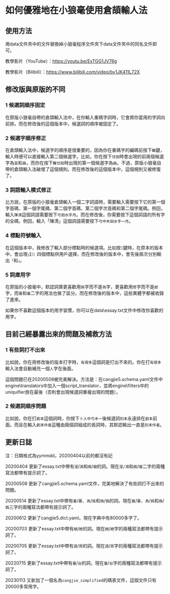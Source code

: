 # 如何優雅地在小狼毫使用倉頡輸人法

## 使用方法

用data文件夾中的文件替換掉小狼毫程序文件夾下data文件夾中的同名文件即可。

教學影片（YouTube）：https://youtu.be/ExTGG1JV76g

教學影片（Bilibili）：https://www.bilibili.com/video/bv1JK411L72X

## 修改版與原版的不同

### 1 候選詞順序固定

在原版小狼毫自帶的倉頡輸入法中，在你輸入重碼字詞時，它會將你當用的字詞向前排。而在修改後的這個版本中，候選詞的順序被固定了。

### 2 候選字順序修正

在倉頡輸入法中，候選字的順序是很重要的，因為你在重碼字的編碼前按下`難`鍵，輸入時便可以直接輸入第二個候選字。比如，你在按下`廿田`時會出現的前兩個候選字為`苗`和`曲`，而你在按下`難廿田`時出現的第一個候選字為`曲`。不過，原版小狼毫自帶的倉頡輸入法破壞了這個規則。而在修改後的這個版本中，這個規則又被修復了。

### 3 詞語輸入模式修正

比方說，在原版的小狼毫倉頡輸入一個二字詞語時，需要輸入需要按下它的第一個字首碼、第一個字尾碼、第二個字首碼、第二個字次首碼和第二個字尾碼。例回，輸入`陳清`這個詞語需要按下`弓田水手月`。而在修改後，你需要按下這個詞語的所有字的全碼。例回，輸入「陳清」這個詞語需要按下`弓中木田水手一月`。

### 4 標點符號輸入

在這個版本中，我修改了輸入部分標點時的候選項。比如按`]`鍵時，在原本的版本中，會出現`」】〕］`四個標點供用戶選擇，而在修改後的版本中，會先後兩次分別輸出`「`和`」`。

### 5 詞庫用字

在原版的小狼毫中，默認詞庫更喜歡用`爲`字而不是`為`字，更喜歡用`啓`字而不是`啟`字，而`著`和`着`二字的用法也做了區分。而在修改後的版本中，這些異體字都被收錄了進來。

如果你不喜歡這個版本的用字習慣，你可以在data\essay.txt文件中修改你喜歡的用字。

## 目前己經暴露出來的問題及補救方法

### 1 有些詞打不出來

比如說，你在用修改後的版本打字時，`有很多`這個詞是打出不來的。你在打`有很多`輸入法會自動補充一個`人`字在後面。

這個問題已在20200508被完美解決。方法是：在cangjie5.schema.yaml文件中engine\translators中加入一個script_translator，並將engine\filters中的uniquifier放在最後（否則會出現候選詞重複出現的問題）。

### 2 候選詞順序問題

比如說，你在打`劇本`這個詞時，你按下`卜人中弓木一`後候選詞`刻本`永遠排在`劇本`前面。而且在輸入`劇本作者`這種由兩個詞組成的長詞時，其默認輸出一直是`刻本作者`。

## 更新日誌

注：日期格式為yymmdd，20200404以前的都沒有記

20200404 更新了essay.txt中帶有`溼`/`濕`和`痴`/`癡`的詞。現在`溼/濕`和`痴`/`癡`二字的兩種寫法都帶有提示詞了。

20200508 更新了cangjie5.schema.yaml文件，完美地解決了有些詞打不出來的問題。

20200514 更新了essay.txt中帶有`着`/`著`、`為`/`爲`和`偽`/`僞`的詞。現在`着`/`著`、`為`/`爲`和`偽`/`僞`三字的兩種寫法都帶有提示詞了。

20200612 更新了cangjie5.dict.yaml。現在字典中有80000多字了。

20200703 更新了essay.txt中帶有`絕`/`絶`的詞。現在`絕`/`絶`字的兩種寫法都帶有提示詞了。

20200705 更新了essay.txt中帶有`週`/`周`的詞。現在`週`/`周`字的兩種寫法都帶有提示詞了。

20220715 更新了essay.txt中帶有`臺`/`台`的詞。現在`臺`/`台`字的兩種寫法都帶有提示詞了。

20230113 又新加了一個名為`cangjie_simplified`的碼表文件，這個文件只有20000多常用字。
